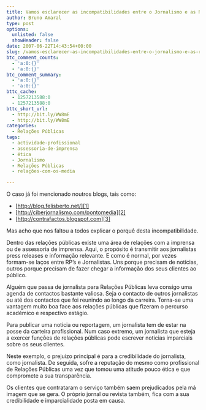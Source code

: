 ```yaml
---
title: Vamos esclarecer as incompatibilidades entre o Jornalismo e as Relações Públicas
author: Bruno Amaral
type: post
options:
  unlisted: false
  showHeader: false
date: 2007-06-22T14:43:54+00:00
slug: /vamos-esclarecer-as-incompatibilidades-entre-o-jornalismo-e-as-relacoes-publicas/
btc_comment_counts:
  - 'a:0:{}'
  - 'a:0:{}'
btc_comment_summary:
  - 'a:0:{}'
  - 'a:0:{}'
bttc_cache:
  - 1257213588:0
  - 1257213588:0
bttc_short_url:
  - http://bit.ly/WW8mE
  - http://bit.ly/WW8mE
categories:
  - Relações Públicas
tags:
  - actividade-profissional
  - assessoria-de-imprensa
  - ética
  - Jornalismo
  - Relações Públicas
  - relações-com-os-media

---
```

O caso já foi mencionado noutros blogs, tais como:

  * [http://blog.felisberto.net/][1]
  * [http://ciberjornalismo.com/pontomedia][2]
  * [http://contrafactos.blogspot.com][3]

Mas acho que nos faltou a todos explicar o porquê desta incompatibilidade.

Dentro das relações públicas existe uma área de relações com a imprensa ou de assessoria de imprensa. Aqui, o propósito é transmitir aos jornalistas press releases e informação relevante. E como é normal, por vezes formam-se laços entre RP&#8217;s e Jornalistas. Uns porque precisam de notícias, outros porque precisam de fazer chegar a informação dos seus clientes ao público.

Alguém que passa de jornalista para Relações Públicas leva consigo uma agenda de contactos bastante valiosa. Seja o contacto de outros jornalistas ou até dos contactos que foi reunindo ao longo da carreira. Torna-se uma vantagem muito boa face aos relações públicas que fizeram o percurso académico e respectivo estágio.

Para publicar uma noticia ou reportagem, um jornalista tem de estar na posse da carteira profissional. Num caso extremo, um jornalista que esteja a exercer funções de relações públicas pode escrever noticias imparciais sobre os seus clientes.

Neste exemplo, o prejuizo principal é para a credibilidade do jornalista, como jornalista. De seguida, sofre a reputação do mesmo como profissional de Relações Públicas uma vez que tomou uma atitude pouco ética e que compromete a sua transparência.

Os clientes que contrataram o serviço também saem prejudicados pela má imagem que se gera. O próprio jornal ou revista também, fica com a sua credibilidade e imparcialidade posta em causa.

 [1]: http://blog.felisberto.net/2007/06/21/se-queres-ser-relacoes-publicas-melhor-que-tires-a-carteira-profissional-de-jornalista/
 [2]: http://ciberjornalismo.com/pontomedia/?p=2036
 [3]: http://contrafactos.blogspot.com/2007/06/realmente-uma-boa-questo.html